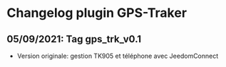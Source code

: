# Changelog plugin GPS-Traker


## 05/09/2021: Tag gps_trk_v0.1

- Version originale: gestion TK905 et téléphone avec JeedomConnect
